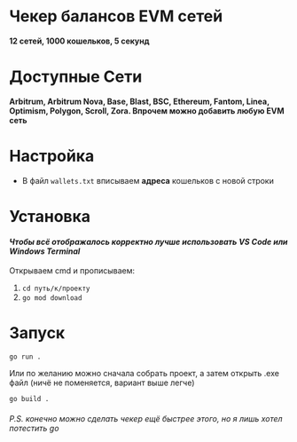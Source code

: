 # Чекер балансов EVM сетей
**12 сетей, 1000 кошельков, 5 секунд**

# Доступные Сети
**Arbitrum, Arbitrum Nova, Base, Blast, BSC, Ethereum, Fantom, Linea, Optimism, Polygon, Scroll, Zora. Впрочем можно добавить любую EVM сеть**

# Настройка
* В файл `wallets.txt` вписываем **адреса** кошельков с новой строки
  
# Установка
#### *Чтобы всё отображалось корректно лучше использовать VS Code или Windows Terminal*
Открываем cmd и прописываем:
1. `cd путь/к/проекту` 
2. `go mod download` 

# Запуск
```
go run .
```
Или по желанию можно сначала собрать проект, а затем открыть .exe файл (ничё не поменяется, вариант выше легче)
```
go build .
```

###### P.S. конечно можно сделать чекер ещё быстрее этого, но я лишь хотел потестить go
